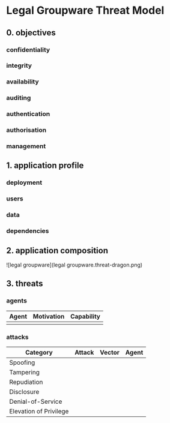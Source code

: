 # Legal Groupware Threat Model

## 0. objectives

### confidentiality

### integrity

### availability

### auditing

### authentication

### authorisation

### management

## 1. application profile

### deployment

### users

### data

### dependencies

## 2. application composition

![legal groupware](legal groupware.threat-dragon.png)

## 3. threats

### agents

| Agent | Motivation | Capability |
| ----- | ---------- | ---------- |
|       |            |            |

### attacks

| Category               | Attack | Vector | Agent |
| ---------------------- | ------ | ------ | ----- |
| Spoofing               |        |        |       |
| Tampering              |        |        |       |
| Repudiation            |        |        |       |
| Disclosure             |        |        |       |
| Denial-of-Service      |        |        |       |
| Elevation of Privilege |        |        |       |

